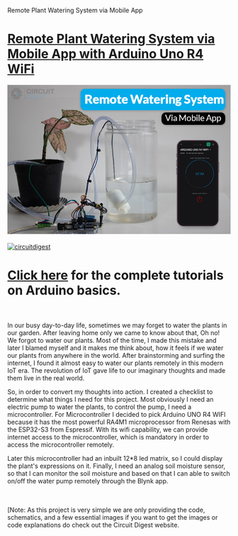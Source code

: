 Remote Plant Watering System via Mobile App
# [Remote Plant Watering System via Mobile App with Arduino Uno R4 WiFi](https://circuitdigest.com/microcontroller-projects/)

<img src="https://github.com/Circuit-Digest/Basic-Arduino-Tutorials-for-Beginners-/blob/4214c8d8e6c23b595896fba25d0e3b44ea8f581f/Remote%20Plant%20Watering%20System%20via%20Mobile%20App/Title%20Image.jpg" width="" alt="alt_text" title="image_tooltip">
<br>

<br>
<a href="https://circuitdigest.com/tags/arduino"><img src="https://img.shields.io/static/v1?label=&labelColor=505050&message=Arduino Basic Tutorials Circuit Digest&color=%230076D6&style=social&logo=google-chrome&logoColor=%230076D6" alt="circuitdigest"/></a>
<br>

[<h1>Click here](https://circuitdigest.com/tags/arduino) for the complete tutorials on Arduino basics.</h1>


<br>
<br>
In our busy day-to-day life, sometimes we may forget to water the plants in our garden. After leaving home only we came to know about that, Oh no! We forgot to water our plants. Most of the time, I made this mistake and later I blamed myself and it makes me think about, how it feels if we water our plants from anywhere in the world. After brainstorming and surfing the internet, I found it almost easy to water our plants remotely in this modern IoT era. The revolution of IoT gave life to our imaginary thoughts and made them live in the real world.

So, in order to convert my thoughts into action. I created a checklist to determine what things I need for this project. Most obviously I need an electric pump to water the plants, to control the pump, I need a microcontroller. For Microcontroller I decided to pick Arduino UNO R4 WIFI because it has the most powerful RA4M1 microprocessor from Renesas with the ESP32-S3  from Espressif. With its wifi capability, we can provide internet access to the microcontroller, which is mandatory in order to access the microcontroller remotely.

Later this microcontroller had an inbuilt 12*8 led matrix, so I could display the plant's expressions on it. Finally, I need an analog soil moisture sensor, so that I can monitor the soil moisture and based on that I can able to switch on/off the water pump remotely through the Blynk app.

<br>
<br>
[Note: As this project is very simple we are only providing the code, schematics, and a few essential images if you want to get the images or code explanations do check out the Circuit Digest website.
<br>
<br>

